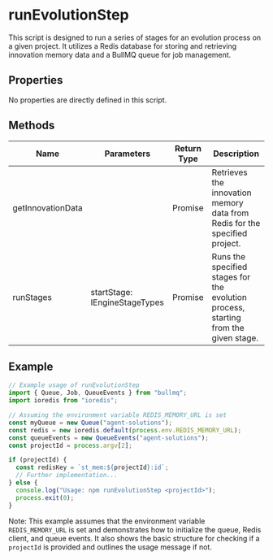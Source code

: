 # runEvolutionStep

This script is designed to run a series of stages for an evolution process on a given project. It utilizes a Redis database for storing and retrieving innovation memory data and a BullMQ queue for job management.

## Properties

No properties are directly defined in this script.

## Methods

| Name               | Parameters                  | Return Type                     | Description                                                                 |
|--------------------|-----------------------------|---------------------------------|-----------------------------------------------------------------------------|
| getInnovationData  |                             | Promise<IEngineInnovationMemoryData> | Retrieves the innovation memory data from Redis for the specified project. |
| runStages          | startStage: IEngineStageTypes | Promise<void>                   | Runs the specified stages for the evolution process, starting from the given stage. |

## Example

```javascript
// Example usage of runEvolutionStep
import { Queue, Job, QueueEvents } from "bullmq";
import ioredis from "ioredis";

// Assuming the environment variable REDIS_MEMORY_URL is set
const myQueue = new Queue("agent-solutions");
const redis = new ioredis.default(process.env.REDIS_MEMORY_URL);
const queueEvents = new QueueEvents("agent-solutions");
const projectId = process.argv[2];

if (projectId) {
  const redisKey = `st_mem:${projectId}:id`;
  // Further implementation...
} else {
  console.log("Usage: npm runEvolutionStep <projectId>");
  process.exit(0);
}
```

Note: This example assumes that the environment variable `REDIS_MEMORY_URL` is set and demonstrates how to initialize the queue, Redis client, and queue events. It also shows the basic structure for checking if a `projectId` is provided and outlines the usage message if not.